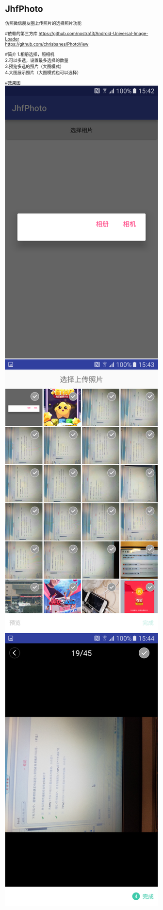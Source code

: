 # JhfPhoto
仿照微信朋友圈上传照片的选择照片功能

#依赖的第三方库
https://github.com/nostra13/Android-Universal-Image-Loader<br>
https://github.com/chrisbanes/PhotoView

#简介
1.相册选择，照相机<br>
2.可以多选，设置最多选择的数量<br>
3.预览多选的照片（大图模式）<br>
4.大图展示照片（大图模式也可以选择）

#效果图
![image](https://github.com/jiahongfei/JhfPhoto/raw/master/raw/Screenshot_20161011-154207.png)<br>
![image](https://github.com/jiahongfei/JhfPhoto/raw/master/raw/Screenshot_20161011-154353.png)<br>
![image](https://github.com/jiahongfei/JhfPhoto/raw/master/raw/Screenshot_20161011-154425.png)

